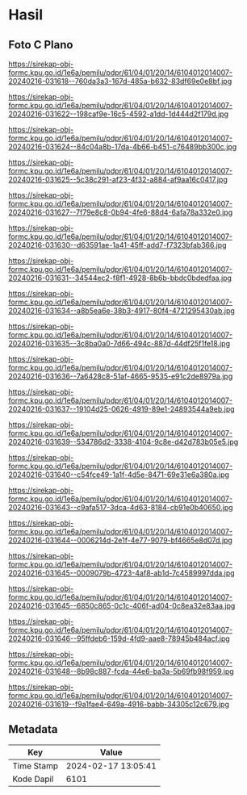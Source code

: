 # Hasil

## Foto C Plano

https://sirekap-obj-formc.kpu.go.id/1e6a/pemilu/pdpr/61/04/01/20/14/6104012014007-20240216-031618--760da3a3-167d-485a-b632-83df69e0e8bf.jpg

https://sirekap-obj-formc.kpu.go.id/1e6a/pemilu/pdpr/61/04/01/20/14/6104012014007-20240216-031622--198caf9e-16c5-4592-a1dd-1d444d2f179d.jpg

https://sirekap-obj-formc.kpu.go.id/1e6a/pemilu/pdpr/61/04/01/20/14/6104012014007-20240216-031624--84c04a8b-17da-4b66-b451-c76489bb300c.jpg

https://sirekap-obj-formc.kpu.go.id/1e6a/pemilu/pdpr/61/04/01/20/14/6104012014007-20240216-031625--5c38c291-af23-4f32-a884-af9aa16c0417.jpg

https://sirekap-obj-formc.kpu.go.id/1e6a/pemilu/pdpr/61/04/01/20/14/6104012014007-20240216-031627--7f79e8c8-0b94-4fe6-88d4-6afa78a332e0.jpg

https://sirekap-obj-formc.kpu.go.id/1e6a/pemilu/pdpr/61/04/01/20/14/6104012014007-20240216-031630--d63591ae-1a41-45ff-add7-f7323bfab366.jpg

https://sirekap-obj-formc.kpu.go.id/1e6a/pemilu/pdpr/61/04/01/20/14/6104012014007-20240216-031631--34544ec2-f8f1-4928-8b6b-bbdc0bdedfaa.jpg

https://sirekap-obj-formc.kpu.go.id/1e6a/pemilu/pdpr/61/04/01/20/14/6104012014007-20240216-031634--a8b5ea6e-38b3-4917-80f4-4721295430ab.jpg

https://sirekap-obj-formc.kpu.go.id/1e6a/pemilu/pdpr/61/04/01/20/14/6104012014007-20240216-031635--3c8ba0a0-7d66-494c-887d-44df25f1fe18.jpg

https://sirekap-obj-formc.kpu.go.id/1e6a/pemilu/pdpr/61/04/01/20/14/6104012014007-20240216-031636--7a6428c8-51af-4665-9535-e91c2de8979a.jpg

https://sirekap-obj-formc.kpu.go.id/1e6a/pemilu/pdpr/61/04/01/20/14/6104012014007-20240216-031637--19104d25-0626-4919-89e1-24893544a9eb.jpg

https://sirekap-obj-formc.kpu.go.id/1e6a/pemilu/pdpr/61/04/01/20/14/6104012014007-20240216-031639--534786d2-3338-4104-9c8e-d42d783b05e5.jpg

https://sirekap-obj-formc.kpu.go.id/1e6a/pemilu/pdpr/61/04/01/20/14/6104012014007-20240216-031640--c54fce49-1a1f-4d5e-8471-69e31e6a380a.jpg

https://sirekap-obj-formc.kpu.go.id/1e6a/pemilu/pdpr/61/04/01/20/14/6104012014007-20240216-031643--c9afa517-3dca-4d63-8184-cb91e0b40650.jpg

https://sirekap-obj-formc.kpu.go.id/1e6a/pemilu/pdpr/61/04/01/20/14/6104012014007-20240216-031644--0006214d-2e1f-4e77-9079-bf4665e8d07d.jpg

https://sirekap-obj-formc.kpu.go.id/1e6a/pemilu/pdpr/61/04/01/20/14/6104012014007-20240216-031645--0009079b-4723-4af8-ab1d-7c4589997dda.jpg

https://sirekap-obj-formc.kpu.go.id/1e6a/pemilu/pdpr/61/04/01/20/14/6104012014007-20240216-031645--6850c865-0c1c-406f-ad04-0c8ea32e83aa.jpg

https://sirekap-obj-formc.kpu.go.id/1e6a/pemilu/pdpr/61/04/01/20/14/6104012014007-20240216-031646--95ffdeb6-159d-4fd9-aae8-78945b484acf.jpg

https://sirekap-obj-formc.kpu.go.id/1e6a/pemilu/pdpr/61/04/01/20/14/6104012014007-20240216-031648--8b98c887-fcda-44e6-ba3a-5b69fb98f959.jpg

https://sirekap-obj-formc.kpu.go.id/1e6a/pemilu/pdpr/61/04/01/20/14/6104012014007-20240216-031619--f9a1fae4-649a-4916-babb-34305c12c679.jpg


## Metadata

| Key        | Value               |
| ---------- | ------------------- |
| Time Stamp | 2024-02-17 13:05:41 |
| Kode Dapil | 6101                |



